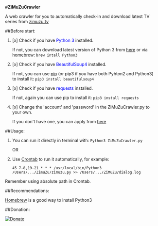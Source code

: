 #**ZiMuZuCrawler**

A web crawler for you to automatically check-in and download latest TV series from [zimuzu.tv](http://www.zimuzu.tv/)


##Before start:


1. [x] Check if you have <font color = blue>Python 3</font> installed. 
    
    If not, you can download latest version of Python 3 from [here](https://www.python.org/downloads/) 
    or via [homebrew](http://brew.sh/): `brew intall Python3`


2. [x] Check if you have <font color = blue>BeautifulSoup4</font> installed. 
    
    If not, you can use [pip](https://pip.pypa.io/en/latest/reference/pip_install/) (or pip3 if you have both Pyhton2 and Python3) to install it:
    `pip3 install beautifulsoup4`

3. [x] Check if you have <font color = blue> requests </font> installed. 
    
    If not, again you can use pip to install it:
    `pip3 install requests`

4. [x] Change the 'account' and 'password' in the ZiMuZuCrawler.py to your own.

    If you don't have one, you can apply from [here](http://www.zimuzu.tv/user/reg)


##Usage:

1. You can run it directly in terminal with: 
    `Python3 ZiMuZuCrawler.py`
    
    OR
    
2. Use [Crontab](http://www.adminschoice.com/crontab-quick-reference) to run it automatically, for example:

	  `45 7-8,19-21 * * * /usr/local/bin/Python3 /Users/.../ZimuZu/zimuzu.py >> /Users/.../ZiMuZu/dialog.log`
	
Remember using absolute path in Crontab.

##Recommendations:

[Homebrew](http://brew.sh/) is a good way to install Python3



##Donation:

[![Donate](https://img.shields.io/badge/Donate-PayPal-green.svg)](https://www.paypal.me/DonggeLiu)




